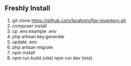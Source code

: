## Freshly Install

1. git clone https://github.com/farahnini/fgv-inventory.git
2. composer install
3. cp .env.example .env
4. php artisan key:generate
6. update .env
7. php artisan migrate
8. npm install
9. npm run build (vite) npm run dev (mix)
